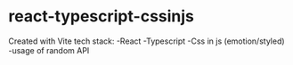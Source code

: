 ﻿# react-typescript-cssinjs <br/>
Created with Vite
tech stack:
-React
-Typescript
-Css in js (emotion/styled)
-usage of random API
